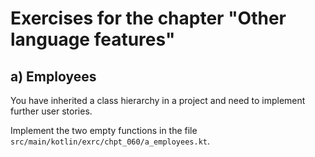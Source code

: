 # Exercises for the chapter "Other language features"

## a) Employees

You have inherited a class hierarchy in a project and need to implement further user stories.

Implement the two empty functions in the file `src/main/kotlin/exrc/chpt_060/a_employees.kt`.